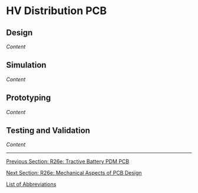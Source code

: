 # HV Distribution PCB

## Design
_Content_

## Simulation
_Content_

## Prototyping
_Content_

## Testing and Validation
_Content_

---

[Previous Section: R26e: Tractive Battery PDM PCB](tractive-battery-pdm.md)

[Next Section: R26e: Mechanical Aspects of PCB Design](mech-aspects-of-pcb-design.md)  

[List of Abbreviations](list-of-abbrev.md)